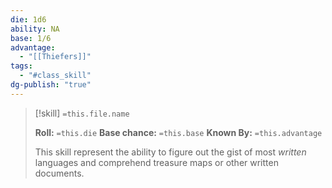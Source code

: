 ```yaml
---
die: 1d6
ability: NA
base: 1/6
advantage:
  - "[[Thiefers]]"
tags:
  - "#class_skill"
dg-publish: "true"
---
```



> [!skill] `=this.file.name`
>  
>**Roll:** `=this.die`
>**Base chance:** `=this.base`
>**Known By:** `=this.advantage`
>
>This skill represent the ability to figure out the gist of most *written* languages and comprehend treasure maps or other written documents. 


